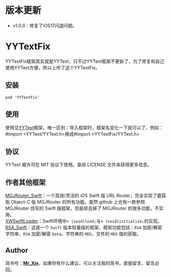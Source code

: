# 版本更新
- v1.0.0：修复了iOS17闪退问题。

# YYTextFix

YYTextFix框架其实就是YYText，只不过YYText框架不更新了，为了修复和自己使用YYText方便，所以上传了这个YYTextFix。


## 安装

```
pod 'YYTextFix'
```

## 使用

使用见[YYText](https://github.com/ibireme/YYText)框架，唯一区别：导入框架时，框架名变化一下就可以了，例如：#import <YYText/YYText.h>换成#import <YYTextFix/YYText.h>


## 协议

YYText 被许可在 MIT 协议下使用。查阅 LICENSE 文件来获得更多信息。

## 作者其他框架

[MGJRouter_Swift](https://github.com/821385843/MGJRouter_Swift)：一个高效/灵活的 iOS Swift 版 URL Router，完全实现了蘑菇街 Object-C 版 MGJRouter 的所有功能。虽然 github 上也有一款参照 MGJRouter 仿写的 Swift 版框架，但是却去掉了 MGJRouter 的很多功能，不实用。<br/>
[XWSwiftLoader](https://github.com/821385843/XWSwiftLoader)：Swift环境中`+ (void)load;`与`+ (void)initialize;`的实现。<br/>
[RSA_Swift](https://github.com/821385843/RSA_Swift)：这是一个 `Swift` 版本轻量级的框架，框架功能包括：`RSA` 加密/解密字符串、`RSA` 加密/解密 `Data`、字符串的 `MD5`、文件的 `MD5` 值的获取。

## Author

简书号：[__Mr_Xie__](https://www.jianshu.com/u/01fbf85c32f9)，如果你有什么建议，可以关注我的简书，直接留言，留言必回。
